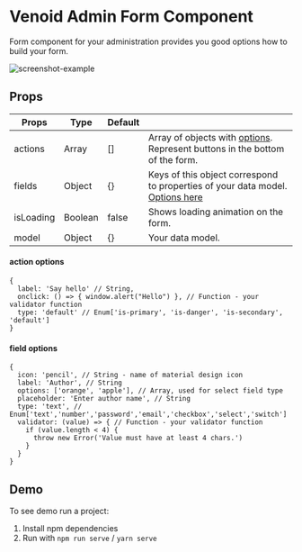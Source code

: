 # Venoid Admin Form Component

Form component for your administration provides you good options how to build your form.

![screenshot-example](https://camo.githubusercontent.com/c9c6ddeddf13420c7ff0eaec98ebb9e1b5a748e8/68747470733a2f2f6269746275636b65742e6f72672f76656e6f69642f61646d696e2d666f726d2f7261772f346166633464616332643239326232383165636261303534643166643932336338613737353439342f696d616765732f6578616d706c652d61646d696e2d666f726d2e706e67)

## Props
| Props         | Type    | Default   |                                      |
|---------------|---------|-----------|--------------------------------------|
| actions       | Array   | []        | Array of objects with [options](#action-options). Represent buttons in the bottom of the form.    |
| fields        | Object  | {}        | Keys of this object correspond to properties of your data model. [Options here](#field-options)              |
| isLoading     | Boolean | false     | Shows loading animation on the form.                                           |
| model         | Object  | {}        | Your data model.                                                               |

#### action options
```
{
  label: 'Say hello' // String,
  onclick: () => { window.alert("Hello") }, // Function - your validator function
  type: 'default' // Enum['is-primary', 'is-danger', 'is-secondary', 'default']
}
```

#### field options
```
{
  icon: 'pencil', // String - name of material design icon
  label: 'Author', // String
  options: ['orange', 'apple'], // Array, used for select field type
  placeholder: 'Enter author name', // String
  type: 'text', // Enum['text','number','password','email','checkbox','select','switch']
  validator: (value) => { // Function - your validator function
    if (value.length < 4) {
      throw new Error('Value must have at least 4 chars.')
    }
  }
}
```

## Demo
To see demo run a project:

1. Install npm dependencies
2. Run with `npm run serve` / `yarn serve`
